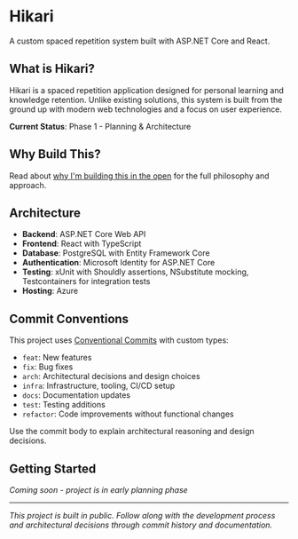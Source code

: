 # Hikari

A custom spaced repetition system built with ASP.NET Core and React.

## What is Hikari?

Hikari is a spaced repetition application designed for personal learning and knowledge retention. Unlike existing solutions, this system is built from the ground up with modern web technologies and a focus on user experience.

**Current Status**: Phase 1 - Planning & Architecture

## Why Build This?

Read about [why I'm building this in the open](APPROACH.md) for the full philosophy and approach.

## Architecture

- **Backend**: ASP.NET Core Web API
- **Frontend**: React with TypeScript
- **Database**: PostgreSQL with Entity Framework Core
- **Authentication**: Microsoft Identity for ASP.NET Core
- **Testing**: xUnit with Shouldly assertions, NSubstitute mocking, Testcontainers for integration tests
- **Hosting**: Azure

## Commit Conventions

This project uses [Conventional Commits](https://www.conventionalcommits.org/) with custom types:

- `feat`: New features
- `fix`: Bug fixes
- `arch`: Architectural decisions and design choices
- `infra`: Infrastructure, tooling, CI/CD setup
- `docs`: Documentation updates
- `test`: Testing additions
- `refactor`: Code improvements without functional changes

Use the commit body to explain architectural reasoning and design decisions.

## Getting Started

*Coming soon - project is in early planning phase*

---

*This project is built in public. Follow along with the development process and architectural decisions through commit history and documentation.*
